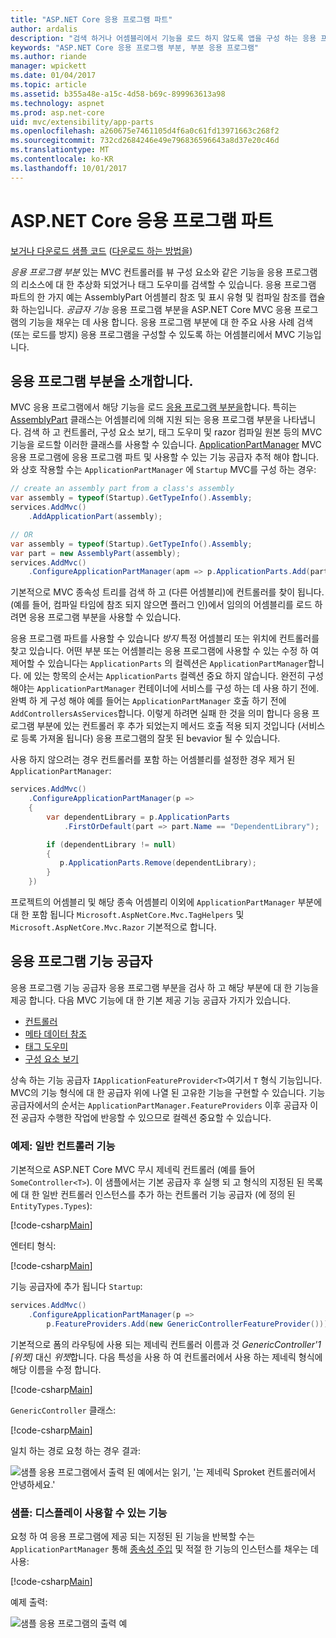 ```yaml
---
title: "ASP.NET Core 응용 프로그램 파트"
author: ardalis
description: "검색 하거나 어셈블리에서 기능을 로드 하지 않도록 앱을 구성 하는 응용 프로그램의 리소스에 대해 abstrations 인 응용 프로그램 파트를 사용 하는 방법을 알아봅니다."
keywords: "ASP.NET Core 응용 프로그램 부분, 부분 응용 프로그램"
ms.author: riande
manager: wpickett
ms.date: 01/04/2017
ms.topic: article
ms.assetid: b355a48e-a15c-4d58-b69c-899963613a98
ms.technology: aspnet
ms.prod: asp.net-core
uid: mvc/extensibility/app-parts
ms.openlocfilehash: a260675e7461105d4f6a0c61fd13971663c268f2
ms.sourcegitcommit: 732cd2684246e49e796836596643a8d37e20c46d
ms.translationtype: MT
ms.contentlocale: ko-KR
ms.lasthandoff: 10/01/2017
---
```

# <a name="application-parts-in-aspnet-core"></a>ASP.NET Core 응용 프로그램 파트

[보거나 다운로드 샘플 코드](https://github.com/aspnet/Docs/tree/master/aspnetcore/mvc/advanced/app-parts/sample) ([다운로드 하는 방법을](xref:tutorials/index#how-to-download-a-sample))

*응용 프로그램 부분* 있는 MVC 컨트롤러를 뷰 구성 요소와 같은 기능을 응용 프로그램의 리소스에 대 한 추상화 되었거나 태그 도우미를 검색할 수 있습니다. 응용 프로그램 파트의 한 가지 예는 AssemblyPart 어셈블리 참조 및 표시 유형 및 컴파일 참조를 캡슐화 하는입니다. *공급자 기능* 응용 프로그램 부분을 ASP.NET Core MVC 응용 프로그램의 기능을 채우는 데 사용 합니다. 응용 프로그램 부분에 대 한 주요 사용 사례 검색 (또는 로드를 방지) 응용 프로그램을 구성할 수 있도록 하는 어셈블리에서 MVC 기능입니다.

## <a name="introducing-application-parts"></a>응용 프로그램 부분을 소개합니다.

MVC 응용 프로그램에서 해당 기능을 로드 [응용 프로그램 부분을](/aspnet/core/api/microsoft.aspnetcore.mvc.applicationparts.applicationpart)합니다. 특히는 [AssemblyPart](/aspnet/core/api/microsoft.aspnetcore.mvc.applicationparts.assemblypart#Microsoft_AspNetCore_Mvc_ApplicationParts_AssemblyPart) 클래스는 어셈블리에 의해 지원 되는 응용 프로그램 부분을 나타냅니다. 검색 하 고 컨트롤러, 구성 요소 보기, 태그 도우미 및 razor 컴파일 원본 등의 MVC 기능을 로드할 이러한 클래스를 사용할 수 있습니다. [ApplicationPartManager](/aspnet/core/api/microsoft.aspnetcore.mvc.applicationparts.applicationpartmanager) MVC 응용 프로그램에 응용 프로그램 파트 및 사용할 수 있는 기능 공급자 추적 해야 합니다. 와 상호 작용할 수는 `ApplicationPartManager` 에 `Startup` MVC를 구성 하는 경우:

```csharp
// create an assembly part from a class's assembly
var assembly = typeof(Startup).GetTypeInfo().Assembly;
services.AddMvc()
    .AddApplicationPart(assembly);

// OR
var assembly = typeof(Startup).GetTypeInfo().Assembly;
var part = new AssemblyPart(assembly);
services.AddMvc()
    .ConfigureApplicationPartManager(apm => p.ApplicationParts.Add(part));
```

기본적으로 MVC 종속성 트리를 검색 하 고 (다른 어셈블리)에 컨트롤러를 찾이 됩니다. (예를 들어, 컴파일 타임에 참조 되지 않으면 플러그 인)에서 임의의 어셈블리를 로드 하려면 응용 프로그램 부분을 사용할 수 있습니다.

응용 프로그램 파트를 사용할 수 있습니다 *방지* 특정 어셈블리 또는 위치에 컨트롤러를 찾고 있습니다. 어떤 부분 또는 어셈블리는 응용 프로그램에 사용할 수 있는 수정 하 여 제어할 수 있습니다는 `ApplicationParts` 의 컬렉션은 `ApplicationPartManager`합니다. 에 있는 항목의 순서는 `ApplicationParts` 컬렉션 중요 하지 않습니다. 완전히 구성 해야는 `ApplicationPartManager` 컨테이너에 서비스를 구성 하는 데 사용 하기 전에. 완벽 하 게 구성 해야 예를 들어는 `ApplicationPartManager` 호출 하기 전에 `AddControllersAsServices`합니다. 이렇게 하려면 실패 한 것을 의미 합니다 응용 프로그램 부분에 있는 컨트롤러 후 추가 되었는지 메서드 호출 적용 되지 것입니다 (서비스로 등록 가져올 됩니다) 응용 프로그램의 잘못 된 bevavior 될 수 있습니다.

사용 하지 않으려는 경우 컨트롤러를 포함 하는 어셈블리를 설정한 경우 제거 된 `ApplicationPartManager`:

```csharp
services.AddMvc()
    .ConfigureApplicationPartManager(p =>
    {
        var dependentLibrary = p.ApplicationParts
            .FirstOrDefault(part => part.Name == "DependentLibrary");

        if (dependentLibrary != null)
        {
           p.ApplicationParts.Remove(dependentLibrary);
        }
    })
```

프로젝트의 어셈블리 및 해당 종속 어셈블리 이외에 `ApplicationPartManager` 부분에 대 한 포함 됩니다 `Microsoft.AspNetCore.Mvc.TagHelpers` 및 `Microsoft.AspNetCore.Mvc.Razor` 기본적으로 합니다.

## <a name="application-feature-providers"></a>응용 프로그램 기능 공급자

응용 프로그램 기능 공급자 응용 프로그램 부분을 검사 하 고 해당 부분에 대 한 기능을 제공 합니다. 다음 MVC 기능에 대 한 기본 제공 기능 공급자 가지가 있습니다.

* [컨트롤러](https://docs.microsoft.com/aspnet/core/api/microsoft.aspnetcore.mvc.controllers.controllerfeatureprovider)
* [메타 데이터 참조](https://docs.microsoft.com/aspnet/core/api/microsoft.aspnetcore.mvc.razor.compilation.metadatareferencefeatureprovider)
* [태그 도우미](https://docs.microsoft.com/aspnet/core/api/microsoft.aspnetcore.mvc.razor.taghelpers.taghelperfeatureprovider)
* [구성 요소 보기](https://docs.microsoft.com/aspnet/core/api/microsoft.aspnetcore.mvc.viewcomponents.viewcomponentfeatureprovider)

상속 하는 기능 공급자 `IApplicationFeatureProvider<T>`여기서 `T` 형식 기능입니다. MVC의 기능 형식에 대 한 공급자 위에 나열 된 고유한 기능을 구현할 수 있습니다. 기능 공급자에서의 순서는 `ApplicationPartManager.FeatureProviders` 이후 공급자 이전 공급자 수행한 작업에 반응할 수 있으므로 컬렉션 중요할 수 있습니다.

### <a name="sample-generic-controller-feature"></a>예제: 일반 컨트롤러 기능

기본적으로 ASP.NET Core MVC 무시 제네릭 컨트롤러 (예를 들어 `SomeController<T>`). 이 샘플에서는 기본 공급자 후 실행 되 고 형식의 지정된 된 목록에 대 한 일반 컨트롤러 인스턴스를 추가 하는 컨트롤러 기능 공급자 (에 정의 된 `EntityTypes.Types`):

[!code-csharp[Main](./app-parts/sample/AppPartsSample/GenericControllerFeatureProvider.cs?highlight=13&range=18-36)]

엔터티 형식:

[!code-csharp[Main](./app-parts/sample/AppPartsSample/Model/EntityTypes.cs?range=6-16)]

기능 공급자에 추가 됩니다 `Startup`:

```csharp
services.AddMvc()
    .ConfigureApplicationPartManager(p => 
        p.FeatureProviders.Add(new GenericControllerFeatureProvider()));
```

기본적으로 폼의 라우팅에 사용 되는 제네릭 컨트롤러 이름과 것 *GenericController'1 [위젯]* 대신 *위젯*합니다. 다음 특성을 사용 하 여 컨트롤러에서 사용 하는 제네릭 형식에 해당 이름을 수정 합니다.

[!code-csharp[Main](./app-parts/sample/AppPartsSample/GenericControllerNameConvention.cs)]

`GenericController` 클래스:

[!code-csharp[Main](./app-parts/sample/AppPartsSample/GenericController.cs?highlight=5-6)]

일치 하는 경로 요청 하는 경우 결과:

![샘플 응용 프로그램에서 출력 된 예에서는 읽기, '는 제네릭 Sproket 컨트롤러에서 안녕하세요.'](app-parts/_static/generic-controller.png)

### <a name="sample-display-available-features"></a>샘플: 디스플레이 사용할 수 있는 기능

요청 하 여 응용 프로그램에 제공 되는 지정된 된 기능을 반복할 수는 `ApplicationPartManager` 통해 [종속성 주입](../../fundamentals/dependency-injection.md) 및 적절 한 기능의 인스턴스를 채우는 데 사용:

[!code-csharp[Main](./app-parts/sample/AppPartsSample/Controllers/FeaturesController.cs?highlight=16,25-27)]

예제 출력:

![샘플 응용 프로그램의 출력 예](app-parts/_static/available-features.png)
